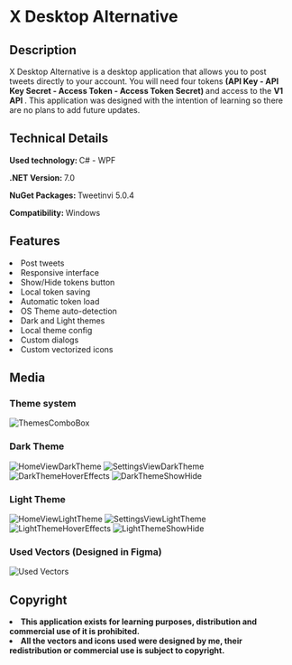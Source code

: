 # X Desktop Alternative

## <b> Description </b>

<p> X Desktop Alternative is a desktop application that allows you to post tweets directly to your account. You will need four tokens <b> (API Key - API Key Secret - Access Token - Access Token Secret) </b> and access to the <b> V1 API </b>. This application was designed with the intention of learning so there are no plans to add future updates. </p>

## <b> Technical Details </b>

<p> <b> Used technology: </b> C# - WPF </p>

<p> <b> .NET Version: </b> 7.0 </p>

<p> <b> NuGet Packages: </b> Tweetinvi 5.0.4 </p>

<p> <b> Compatibility: </b> Windows </p>

## <b> Features </b>

<li> Post tweets </li>

<li> Responsive interface </li>

<li> Show/Hide tokens button </li>

<li> Local token saving </li>

<li> Automatic token load </li>

<li> OS Theme auto-detection </li>

<li> Dark and Light themes </li>

<li> Local theme config </li>

<li> Custom dialogs </li>

<li> Custom vectorized icons </li>

## <b> Media </b>

### Theme system
![ThemesComboBox](https://github.com/LautaroCepeda-Developer/X-Desktop-Alternative/assets/123782531/5684acd7-d68c-4c43-8923-496de0978e41)

### Dark Theme
![HomeViewDarkTheme](https://github.com/LautaroCepeda-Developer/X-Desktop-Alternative/assets/123782531/ab4d023e-5865-46be-9706-ff40e51b72ea)
![SettingsViewDarkTheme](https://github.com/LautaroCepeda-Developer/X-Desktop-Alternative/assets/123782531/7c474e8d-b73b-448b-8a00-6b5c889fdaab)
![DarkThemeHoverEffects](https://github.com/LautaroCepeda-Developer/X-Desktop-Alternative/assets/123782531/82bc1240-18f3-4468-a450-867163ac859a)
![DarkThemeShowHide](https://github.com/LautaroCepeda-Developer/X-Desktop-Alternative/assets/123782531/792319c5-6c3f-4160-9060-ce6a13bf45a4)

### Light Theme
![HomeViewLightTheme](https://github.com/LautaroCepeda-Developer/X-Desktop-Alternative/assets/123782531/11c5e237-a79d-4034-b76e-9d0480603b1c)
![SettingsViewLightTheme](https://github.com/LautaroCepeda-Developer/X-Desktop-Alternative/assets/123782531/e8dd25f3-3bed-4635-9a75-8425cf5a26c0)
![LightThemeHoverEffects](https://github.com/LautaroCepeda-Developer/X-Desktop-Alternative/assets/123782531/9b32497d-17ee-4e52-949e-697557314b28)
![LightThemeShowHide](https://github.com/LautaroCepeda-Developer/X-Desktop-Alternative/assets/123782531/3d9e42e5-4d1f-4bda-8e1f-6a43180035e5)

### Used Vectors (Designed in Figma)
![Used Vectors](https://github.com/LautaroCepeda-Developer/X-Desktop-Alternative/assets/123782531/0e180d5f-4a80-4eb1-9d61-e12f0276db38)

## <b> Copyright </b>

<li> <b> This application exists for learning purposes, distribution and commercial use of it is prohibited. </b> </li>

<li> <b> All the vectors and icons used were designed by me, their redistribution or commercial use is subject to copyright. </b> </li>
